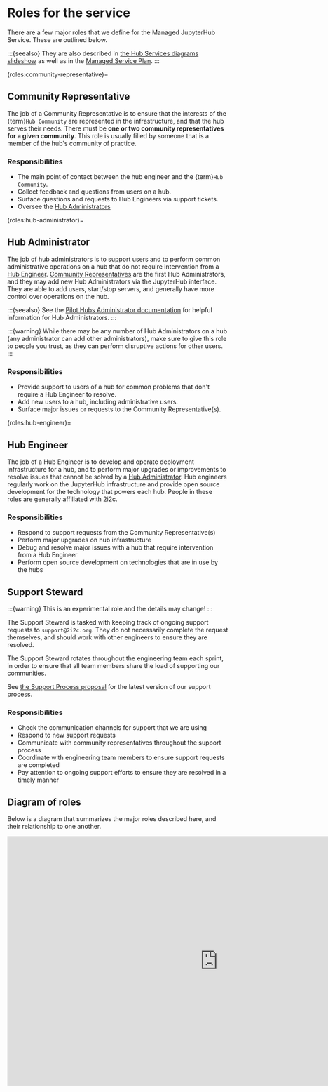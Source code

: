 # Roles for the service

There are a few major roles that we define for the Managed JupyterHub Service.
These are outlined below.

:::{seealso}
They are also described in [the Hub Services diagrams slideshow](https://docs.google.com/presentation/d/1kqrviwVOoZfey_rujhIasdkKZmlYgxV-1J2AG-nr3VY/edit#slide=id.ge3f2127292_0_573) as well as in the [Managed Service Plan](https://docs.google.com/document/d/1Ka7tgJe7HR8EmS_MMakrYztgfkJT_iFksPsWHdQBqhM/edit?usp=sharing).
:::

(roles:community-representative)=
## Community Representative

The job of a Community Representative is to ensure that the interests of the {term}`Hub Community` are represented in the infrastructure, and that the hub serves their needs.
There must be **one or two community representatives for a given community**.
This role is usually filled by someone that is a member of the hub's community of practice.

### Responsibilities

- The main point of contact between the hub engineer and the {term}`Hub Community`.
- Collect feedback and questions from users on a hub.
- Surface questions and requests to Hub Engineers via support tickets.
- Oversee the [Hub Administrators](roles:hub-administrator)

(roles:hub-administrator)=
## Hub Administrator

The job of hub administrators is to support users and to perform common administrative operations on a hub that do not require intervention from a [Hub Engineer](roles:hub-engineer).
[Community Representatives](roles:community-representative) are the first Hub Administrators, and they may add new Hub Administrators via the JupyterHub interface.
They are able to add users, start/stop servers, and generally have more control over operations on the hub.

:::{seealso}
See the [Pilot Hubs Administrator documentation](https://pilot.2i2c.org) for helpful information for Hub Administrators.
:::

:::{warning}
While there may be any number of Hub Administrators on a hub (any administrator can add other administrators), make sure to give this role to people you trust, as they can perform disruptive actions for other users.
:::

### Responsibilities

- Provide support to users of a hub for common problems that don't require a Hub Engineer to resolve.
- Add new users to a hub, including administrative users.
- Surface major issues or requests to the Community Representative(s).

(roles:hub-engineer)=
## Hub Engineer

The job of a Hub Engineer is to develop and operate deployment infrastructure for a hub, and to perform major upgrades or improvements to resolve issues that cannot be solved by a [Hub Administrator](roles:hub-administrator).
Hub engineers regularly work on the JupyterHub infrastructure and provide open source development for the technology that powers each hub.
People in these roles are generally affiliated with 2i2c.

### Responsibilities

- Respond to support requests from the Community Representative(s)
- Perform major upgrades on hub infrastructure
- Debug and resolve major issues with a hub that require intervention from a Hub Engineer
- Perform open source development on technologies that are in use by the hubs

## Support Steward

:::{warning}
This is an experimental role and the details may change!
:::

The Support Steward is tasked with keeping track of ongoing support requests to `support@2i2c.org`.
They do not necessarily complete the request themselves, and should work with other engineers to ensure they are resolved.

The Support Steward rotates throughout the engineering team each sprint, in order to ensure that all team members share the load of supporting our communities.

See [the Support Process proposal](https://docs.google.com/document/d/17Kj_FbtVMl32TEcfvCp18fF1SEiBjVOhCswdidUytgM/edit?usp=sharing) for the latest version of our support process.

### Responsibilities

- Check the communication channels for support that we are using
- Respond to new support requests
- Communicate with community representatives throughout the support process
- Coordinate with engineering team members to ensure support requests are completed
- Pay attention to ongoing support efforts to ensure they are resolved in a timely manner

## Diagram of roles

Below is a diagram that summarizes the major roles described here, and their relationship to one another.

<iframe
  src="https://docs.google.com/presentation/d/e/2PACX-1vQ9P_0W-2IVqvPGM9nlgWZcJAdk7DNn_lK78R3eolr6JXYMaUTsMAlwAWcKZtNxqj8kNNDN7fiz3jVI/embed?start=false&loop=false&delayms=99999999"
  frameborder="0"
  width="960"
  height="569"
</iframe>
